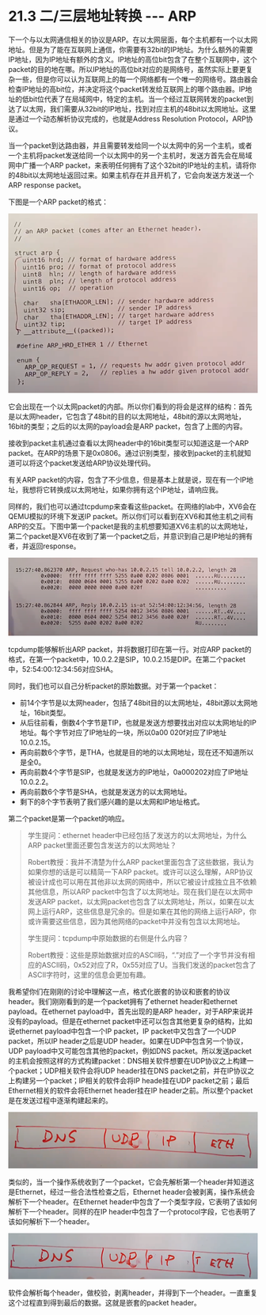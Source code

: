 # 21.3 二/三层地址转换 --- ARP

下一个与以太网通信相关的协议是ARP。在以太网层面，每个主机都有一个以太网地址。但是为了能在互联网上通信，你需要有32bit的IP地址。为什么额外的需要IP地址，因为IP地址有额外的含义。IP地址的高位bit包含了在整个互联网中，这个packet的目的地在哪。所以IP地址的高位bit对应的是网络号，虽然实际上要更复杂一些，但是你可以认为互联网上的每一个网络都有一个唯一的网络号。路由器会检查IP地址的高bit位，并决定将这个packet转发给互联网上的哪个路由器。IP地址的低bit位代表了在局域网中，特定的主机。当一个经过互联网转发的packet到达了以太网，我们需要从32bit的IP地址，找到对应主机的48bit以太网地址。这里是通过一个动态解析协议完成的，也就是Address Resolution Protocol，ARP协议。

当一个packet到达路由器，并且需要转发给同一个以太网中的另一个主机，或者一个主机将packet发送给同一个以太网中的另一个主机时，发送方首先会在局域网中广播一个ARP packet，来表明任何拥有了这个32bit的IP地址的主机，请将你的48bit以太网地址返回过来。如果主机存在并且开机了，它会向发送方发送一个ARP response packet。

下图是一个ARP packet的格式：

![](../.gitbook/assets/image%20%28439%29.png)

它会出现在一个以太网packet的内部。所以你们看到的将会是这样的结构：首先是以太网header，它包含了48bit的目的以太网地址，48bit的源以太网地址，16bit的类型；之后的以太网的payload会是ARP packet，包含了上图的内容。

接收到packet主机通过查看以太网header中的16bit类型可以知道这是一个ARP packet。在ARP的场景下是0x0806。通过识别类型，接收到packet的主机就知道可以将这个packet发送给ARP协议处理代码。

有关ARP packet的内容，包含了不少信息，但是基本上就是说，现在有一个IP地址，我想将它转换成以太网地址，如果你拥有这个IP地址，请响应我。

同样的，我们也可以通过tcpdump来查看这些packet。在网络的lab中，XV6会在QEMU模拟的环境下发送IP packet。所以你们可以看到在XV6和其他主机之间有ARP的交互。下图中第一个packet是我的主机想要知道XV6主机的以太网地址，第二个packet是XV6在收到了第一个packet之后，并意识到自己是IP地址的拥有者，并返回response。

![](../.gitbook/assets/image%20%28432%29.png)

tcpdump能够解析出ARP packet，并将数据打印在第一行。对应ARP packet的格式，在第一个packet中，10.0.2.2是SIP，10.0.2.15是DIP。在第二个packet中，52:54:00:12:34:56对应SHA。

同时，我们也可以自己分析packet的原始数据。对于第一个packet：

* 前14个字节是以太网header，包括了48bit目的以太网地址，48bit源以太网地址，16bit类型。
* 从后往前看，倒数4个字节是TIP，也就是发送方想要找出对应以太网地址的IP地址。每个字节对应了IP地址的一块，所以0a00 020f对应了IP地址10.0.2.15。
* 再向前数6个字节，是THA，也就是目的地的以太网地址，现在还不知道所以是全0。
* 再向前数4个字节是SIP，也就是发送方的IP地址，0a000202对应了IP地址10.0.2.2。
* 再向前数6个字节是SHA，也就是发送方的以太网地址。
* 剩下的8个字节表明了我们感兴趣的是以太网和IP地址格式。

第二个packet是第一个packet的响应。

> 学生提问：ethernet header中已经包括了发送方的以太网地址，为什么ARP packet里面还要包含发送方的以太网地址？
>
> Robert教授：我并不清楚为什么ARP packet里面包含了这些数据，我认为如果你想的话是可以精简一下ARP packet。或许可以这么理解，ARP协议被设计成也可以用在其他非以太网的网络中，所以它被设计成独立且不依赖其他信息，所以ARP packet中包含了以太网地址。现在我们是在以太网中发送ARP packet，以太网packet也包含了以太网地址，所以，如果在以太网上运行ARP，这些信息是冗余的。但是如果在其他的网络上运行ARP，你或许需要这些信息，因为其他网络的packet中并没有包含以太网地址。
>
> 学生提问：tcpdump中原始数据的右侧是什么内容？
>
> Robert教授：这些是原始数据对应的ASCII码，“.”对应了一个字节并没有相应的ASCII码，0x52对应了R，0x55对应了U。当我们发送的packet包含了ASCII字符时，这里的信息会更加有趣。

我希望你们在刚刚的讨论中理解这一点，格式化嵌套的协议和嵌套的协议header。我们刚刚看到的是一个packet拥有了ethernet header和ethernet payload。在ethernet payload中，首先出现的是ARP header，对于ARP来说并没有的payload。但是在ethernet packet中还可以包含其他更复杂的结构，比如说ethernet payload中包含一个IP packet，IP packet中又包含了一个UDP packet，所以IP header之后是UDP header。如果在UDP中包含另一个协议，UDP payload中又可能包含其他的packet，例如DNS packet。所以发送packet的主机会按照这样的方式构建packet：DNS相关软件想要在UDP协议之上构建一个packet；UDP相关软件会将UDP header挂在DNS packet之前，并在IP协议之上构建另一个packet；IP相关的软件会将IP heade挂在UDP packet之前；最后Ethernet相关的软件会将Ethernet header挂在IP header之前。所以整个packet是在发送过程中逐渐构建起来的。

![](../.gitbook/assets/image%20%28400%29.png)

类似的，当一个操作系统收到了一个packet，它会先解析第一个header并知道这是Ethernet，经过一些合法性检查之后，Ethernet header会被剥离，操作系统会解析下一个header。在Ethernet  header中包含了一个类型字段，它表明了该如何解析下一个header。同样的在IP header中包含了一个protocol字段，它也表明了该如何解析下一个header。

![](../.gitbook/assets/image%20%28365%29.png)

软件会解析每个header，做校验，剥离header，并得到下一个header。一直重复这个过程直到得到最后的数据。这就是嵌套的packet header。

